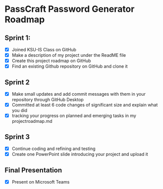 # PassCraft Password Generator Roadmap

## Sprint 1:
- [x] Joined KSU-IS Class on GitHub
- [x] Make a description of my project under the ReadME file
- [x] Create this project roadmap on GitHub
- [x] Find an existing Github repository on GitHub and clone it 

## Sprint 2
- [x] Make small updates and add commit messages with them in your repository through GitHub Desktop
- [x] Committed at least 6 code changes of significant size and explain what you did
- [x] tracking your progress on planned and emerging tasks in my projectroadmap.md 

## Sprint 3
- [x] Continue coding and refining and testing
- [x] Create one PowerPoint slide introducing your project and upload it

## Final Presentation
- [x] Present on Microsoft Teams
      
